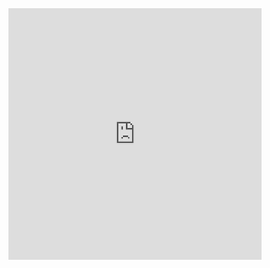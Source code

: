 <iframe
  id="chat"
  title="chat"
  width="100%"
  height="500px"
  style="border: none;"
  src="https://fotos.zya.me">
</iframe>
